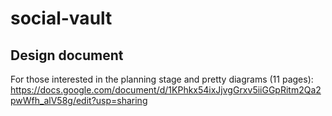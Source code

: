 # social-vault

## Design document
For those interested in the planning stage and pretty diagrams (11 pages): https://docs.google.com/document/d/1KPhkx54ixJjvgGrxv5iiGGpRitm2Qa2pwWfh_alV58g/edit?usp=sharing

